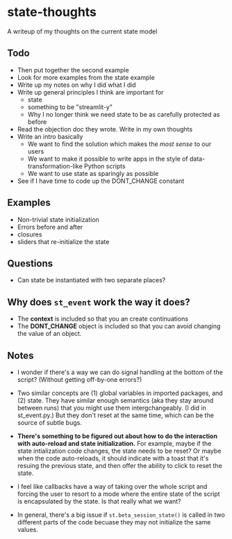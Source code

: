 # state-thoughts

A writeup of my thoughts on the current state model

## Todo

- Then put together the second example
- Look for more examples from the state example
- Write up my notes on why I did what I did
- Write up general principles I think are important for 
    - state
    - something to be "streamlit-y"
    - Why I no longer think we need state to be as carefully protected as
      before
- Read the objection doc they wrote. Write in my own thoughts
- Write an intro basically
    - We want to find the solution which makes the *most sense* to our users
    - We want to make it possible to write apps in the style of 
      data-transformation-like Python scripts
    - We want to use state as sparingly as possible
- See if I have time to code up the DONT_CHANGE constant

## Examples

- Non-trivial state initialization
- Errors before and after 
- closures
- sliders that re-initialize the state

## Questions

- Can state be instantiated with two separate places?

## Why does `st_event` work the way it does?

- The **context** is included so that you an create continuations
- The **DONT_CHANGE** object is included so that you can avoid changing
  the value of an object.

## Notes

- I wonder if there's a way we can do signal handling at the bottom of the 
  script? (Without getting off-by-one errors?)
  
- Two similar concepts are (1) global variables in imported packages, and (2)
  state. They have similar enough semantics (aka they stay around between runs)
  that you might use them intergchangeably. (I did in st_event.py.) But they
  don't reset at the same time, which can be the source of subtle bugs.

- **There's something to be figured out about how to do the interaction with
  auto-reload and state initialization.** For example, maybe if the state
  intialization code changes, the state needs to be reset? Or maybe when the
  code auto-reloads, it should indicate with a toast that it's resuing the
  previous state, and then offer the ability to click to reset the state.

- I feel like callbacks have a way of taking over the whole script and forcing
  the user to resort to a mode where the entire state of the script is
  encapsulated by the state. Is that really what we want?

- In general, there's a big issue if `st.beta_session_state()` is called in two
  different parts of the code becuase they may not initialize the same values.

